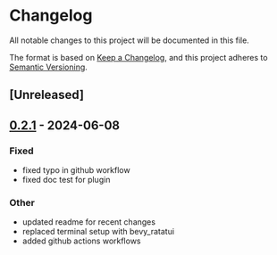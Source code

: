 # Changelog
All notable changes to this project will be documented in this file.

The format is based on [Keep a Changelog](https://keepachangelog.com/en/1.0.0/),
and this project adheres to [Semantic Versioning](https://semver.org/spec/v2.0.0.html).

## [Unreleased]

## [0.2.1](https://github.com/cxreiff/bevy_ratatui_render/compare/v0.2.0...v0.2.1) - 2024-06-08

### Fixed
- fixed typo in github workflow
- fixed doc test for plugin

### Other
- updated readme for recent changes
- replaced terminal setup with bevy_ratatui
- added github actions workflows

